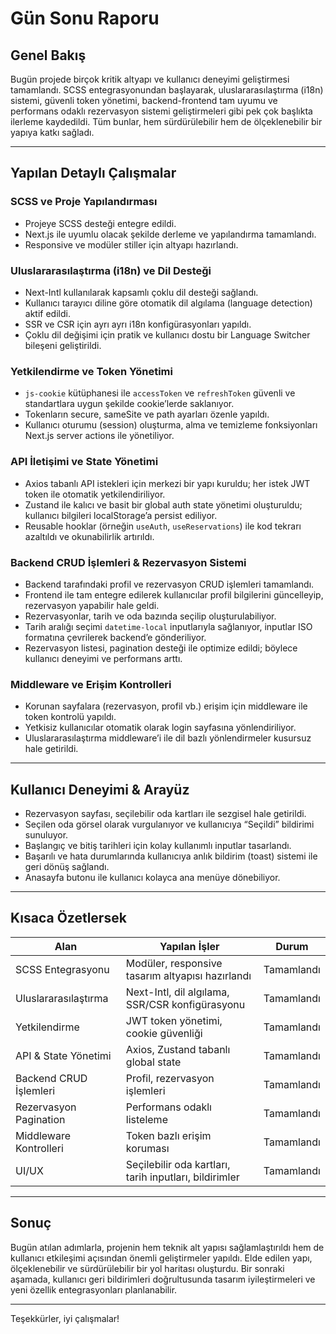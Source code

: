 # Gün Sonu Raporu

## Genel Bakış

Bugün projede birçok kritik altyapı ve kullanıcı deneyimi geliştirmesi tamamlandı. SCSS entegrasyonundan başlayarak, uluslararasılaştırma (i18n) sistemi, güvenli token yönetimi, backend-frontend tam uyumu ve performans odaklı rezervasyon sistemi geliştirmeleri gibi pek çok başlıkta ilerleme kaydedildi. Tüm bunlar, hem sürdürülebilir hem de ölçeklenebilir bir yapıya katkı sağladı.

---

## Yapılan Detaylı Çalışmalar

### SCSS ve Proje Yapılandırması

- Projeye SCSS desteği entegre edildi.  
- Next.js ile uyumlu olacak şekilde derleme ve yapılandırma tamamlandı.  
- Responsive ve modüler stiller için altyapı hazırlandı.

### Uluslararasılaştırma (i18n) ve Dil Desteği

- Next-Intl kullanılarak kapsamlı çoklu dil desteği sağlandı.  
- Kullanıcı tarayıcı diline göre otomatik dil algılama (language detection) aktif edildi.  
- SSR ve CSR için ayrı ayrı i18n konfigürasyonları yapıldı.  
- Çoklu dil değişimi için pratik ve kullanıcı dostu bir Language Switcher bileşeni geliştirildi.

### Yetkilendirme ve Token Yönetimi

- `js-cookie` kütüphanesi ile `accessToken` ve `refreshToken` güvenli ve standartlara uygun şekilde cookie’lerde saklanıyor.  
- Tokenların secure, sameSite ve path ayarları özenle yapıldı.  
- Kullanıcı oturumu (session) oluşturma, alma ve temizleme fonksiyonları Next.js server actions ile yönetiliyor.

### API İletişimi ve State Yönetimi

- Axios tabanlı API istekleri için merkezi bir yapı kuruldu; her istek JWT token ile otomatik yetkilendiriliyor.  
- Zustand ile kalıcı ve basit bir global auth state yönetimi oluşturuldu; kullanıcı bilgileri localStorage’a persist ediliyor.  
- Reusable hooklar (örneğin `useAuth`, `useReservations`) ile kod tekrarı azaltıldı ve okunabilirlik artırıldı.

### Backend CRUD İşlemleri & Rezervasyon Sistemi

- Backend tarafındaki profil ve rezervasyon CRUD işlemleri tamamlandı.  
- Frontend ile tam entegre edilerek kullanıcılar profil bilgilerini güncelleyip, rezervasyon yapabilir hale geldi.  
- Rezervasyonlar, tarih ve oda bazında seçilip oluşturulabiliyor.  
- Tarih aralığı seçimi `datetime-local` inputlarıyla sağlanıyor, inputlar ISO formatına çevrilerek backend’e gönderiliyor.  
- Rezervasyon listesi, pagination desteği ile optimize edildi; böylece kullanıcı deneyimi ve performans arttı.

### Middleware ve Erişim Kontrolleri

- Korunan sayfalara (rezervasyon, profil vb.) erişim için middleware ile token kontrolü yapıldı.  
- Yetkisiz kullanıcılar otomatik olarak login sayfasına yönlendiriliyor.  
- Uluslararasılaştırma middleware’i ile dil bazlı yönlendirmeler kusursuz hale getirildi.

---

## Kullanıcı Deneyimi & Arayüz

- Rezervasyon sayfası, seçilebilir oda kartları ile sezgisel hale getirildi.  
- Seçilen oda görsel olarak vurgulanıyor ve kullanıcıya “Seçildi” bildirimi sunuluyor.  
- Başlangıç ve bitiş tarihleri için kolay kullanımlı inputlar tasarlandı.  
- Başarılı ve hata durumlarında kullanıcıya anlık bildirim (toast) sistemi ile geri dönüş sağlandı.  
- Anasayfa butonu ile kullanıcı kolayca ana menüye dönebiliyor.

---

## Kısaca Özetlersek

| Alan                      | Yapılan İşler                                       | Durum       |
|---------------------------|----------------------------------------------------|-------------|
| SCSS Entegrasyonu         | Modüler, responsive tasarım altyapısı hazırlandı  | Tamamlandı  |
| Uluslararasılaştırma      | Next-Intl, dil algılama, SSR/CSR konfigürasyonu    | Tamamlandı  |
| Yetkilendirme             | JWT token yönetimi, cookie güvenliği               | Tamamlandı  |
| API & State Yönetimi      | Axios, Zustand tabanlı global state                 | Tamamlandı  |
| Backend CRUD İşlemleri    | Profil, rezervasyon işlemleri                       | Tamamlandı  |
| Rezervasyon Pagination    | Performans odaklı listeleme                         | Tamamlandı  |
| Middleware Kontrolleri    | Token bazlı erişim koruması                         | Tamamlandı  |
| UI/UX                     | Seçilebilir oda kartları, tarih inputları, bildirimler | Tamamlandı  |

---

## Sonuç

Bugün atılan adımlarla, projenin hem teknik alt yapısı sağlamlaştırıldı hem de kullanıcı etkileşimi açısından önemli geliştirmeler yapıldı. Elde edilen yapı, ölçeklenebilir ve sürdürülebilir bir yol haritası oluşturdu. Bir sonraki aşamada, kullanıcı geri bildirimleri doğrultusunda tasarım iyileştirmeleri ve yeni özellik entegrasyonları planlanabilir.

---

Teşekkürler, iyi çalışmalar!  
